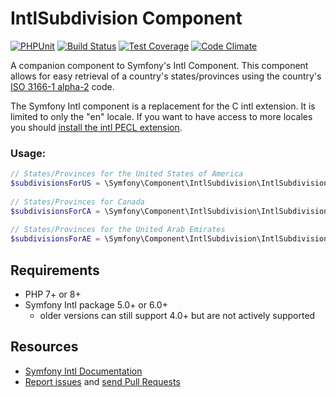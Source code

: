 IntlSubdivision Component
=============

[![PHPUnit](https://github.com/trickeyone/intl-subdivision/actions/workflows/unit-tests.yml/badge.svg)](https://github.com/trickeyone/intl-subdivision/actions/workflows/unit-tests.yml)
[![Build Status](https://app.travis-ci.com/trickeyone/intl-subdivision.svg?branch=master)](https://app.travis-ci.com/trickeyone/intl-subdivision)
[![Test Coverage](https://codeclimate.com/github/trickeyone/intl-subdivision/badges/coverage.svg)](https://codeclimate.com/github/trickeyone/intl-subdivision/coverage)
[![Code Climate](https://codeclimate.com/github/trickeyone/intl-subdivision/badges/gpa.svg)](https://codeclimate.com/github/trickeyone/intl-subdivision)


A companion component to Symfony's Intl Component. This component allows for easy retrieval of a country's states/provinces
using the country's [ISO 3166-1 alpha-2][0] code.

The Symfony Intl component is a replacement for the C intl extension. It is limited to only the "en" locale. If you want
to have access to more locales you should [install the intl PECL extension][1].

### Usage:

```php
// States/Provinces for the United States of America
$subdivisionsForUS = \Symfony\Component\IntlSubdivision\IntlSubdivision::getStatesAndProvincesForCountry('US');
  
// States/Provinces for Canada
$subdivisionsForCA = \Symfony\Component\IntlSubdivision\IntlSubdivision::getStatesAndProvincesForCountry('CA');
  
// States/Provinces for the United Arab Emirates
$subdivisionsForAE = \Symfony\Component\IntlSubdivision\IntlSubdivision::getStatesAndProvincesForCountry('AE');
```

Requirements
-----------
* PHP 7+ or 8+
* Symfony Intl package 5.0+ or 6.0+
  * older versions can still support 4.0+ but are not actively supported

Resources
---------

  * [Symfony Intl Documentation](https://symfony.com/doc/current/components/intl.html)
  * [Report issues](https://github.com/trickeyone/intl-subdivision/issues) and
    [send Pull Requests](https://github.com/trickeyone/intl-subdivision/pulls)

[0]: http://www.iso.org/iso/home/standards/country_codes.htm
[1]: http://www.php.net/manual/en/intl.setup.php

